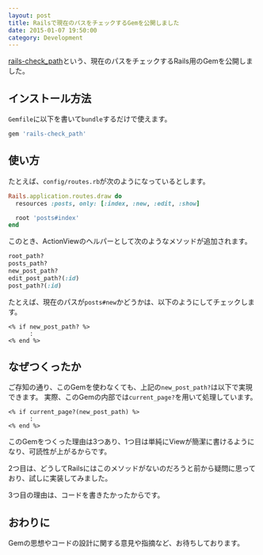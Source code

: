 ```yaml
---
layout: post
title: Railsで現在のパスをチェックするGemを公開しました
date: 2015-01-07 19:50:00
category: Development
---
```


[rails-check_path](https://github.com/kami30k/rails-check_path)という、現在のパスをチェックするRails用のGemを公開しました。

## インストール方法

`Gemfile`に以下を書いて`bundle`するだけで使えます。

```ruby
gem 'rails-check_path'
```

## 使い方

たとえば、`config/routes.rb`が次のようになっているとします。

```ruby
Rails.application.routes.draw do
  resources :posts, only: [:index, :new, :edit, :show]

  root 'posts#index'
end
```

このとき、ActionViewのヘルパーとして次のようなメソッドが追加されます。

```ruby
root_path?
posts_path?
new_post_path?
edit_post_path?(:id)
post_path?(:id)
```

たとえば、現在のパスが`posts#new`かどうかは、以下のようにしてチェックします。

```erb
<% if new_post_path? %>
      :
<% end %>
```

## なぜつくったか

ご存知の通り、このGemを使わなくても、上記の`new_post_path?`は以下で実現できます。
実際、このGemの内部では`current_page?`を用いて処理しています。

```erb
<% if current_page?(new_post_path) %>
      :
<% end %>
```

このGemをつくった理由は3つあり、1つ目は単純にViewが簡潔に書けるようになり、可読性が上がるからです。

2つ目は、どうしてRailsにはこのメソッドがないのだろうと前から疑問に思っており、試しに実装してみました。

3つ目の理由は、コードを書きたかったからです。

## おわりに

Gemの思想やコードの設計に関する意見や指摘など、お待ちしております。
